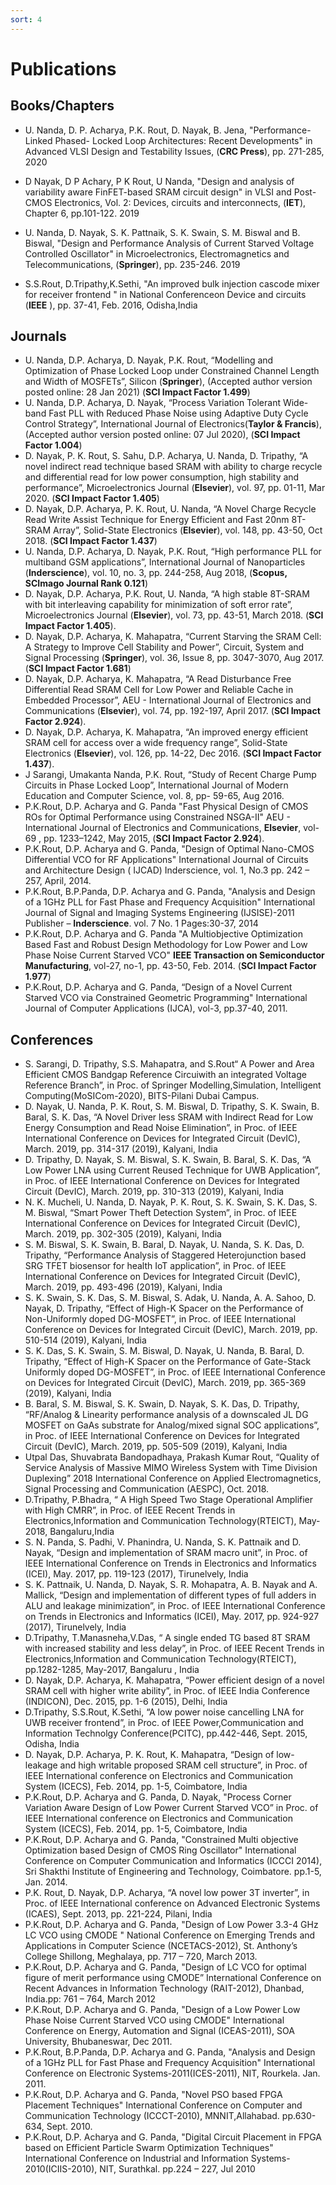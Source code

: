 ```yaml
---
sort: 4
---
```

# Publications

## Books/Chapters

- U. Nanda, D. P. Acharya, P.K. Rout, D. Nayak, B. Jena, "Performance-Linked Phased- Locked Loop Architectures: Recent Developments" in Advanced VLSI Design and Testability Issues, (**CRC Press**), pp. 271-285, 2020

- D Nayak, D P Achary, P K Rout, U Nanda, "Design and analysis of variability aware FinFET-based SRAM circuit design" in VLSI and Post-CMOS Electronics, Vol. 2: Devices, circuits and interconnects, (**IET**), Chapter 6, pp.101-122. 2019

- U. Nanda, D. Nayak, S. K. Pattnaik, S. K. Swain, S. M. Biswal and B. Biswal, "Design and Performance Analysis of Current Starved Voltage Controlled Oscillator" in Microelectronics, Electromagnetics and Telecommunications, (**Springer**), pp. 235-246. 2019

- S.S.Rout, D.Tripathy,K.Sethi, "An improved bulk injection cascode mixer for receiver frontend " in National Conferenceon Device and circuits (**IEEE** ), pp. 37-41, Feb.  2016, Odisha,India

## Journals

-	U. Nanda, D.P. Acharya, D. Nayak, P.K. Rout, “Modelling and Optimization of Phase Locked Loop under Constrained Channel Length and Width of MOSFETs”, Silicon (**Springer**), (Accepted author version posted online: 28 Jan 2021) (**SCI Impact Factor 1.499**)
-	U. Nanda, D.P. Acharya, D. Nayak, “Process Variation Tolerant Wide-band Fast PLL with Reduced Phase Noise using Adaptive Duty Cycle Control Strategy”, International Journal of Electronics(**Taylor & Francis**), (Accepted author version posted online: 07 Jul 2020), (**SCI Impact Factor 1.004**)
-	D. Nayak, P. K. Rout, S. Sahu, D.P. Acharya, U. Nanda, D. Tripathy, “A novel indirect read technique based SRAM with ability to charge recycle and differential read for low power consumption, high stability and performance”, Microelectronics Journal (**Elsevier**), vol. 97, pp. 01-11, Mar 2020. (**SCI Impact Factor 1.405**)
-	D. Nayak, D.P. Acharya, P. K. Rout, U. Nanda, “A Novel Charge Recycle Read Write Assist Technique for Energy Efficient and Fast 20nm 8T-SRAM Array”, Solid-State Electronics (**Elsevier**), vol. 148, pp. 43-50, Oct 2018. (**SCI Impact Factor 1.437**)
-	U. Nanda, D.P. Acharya, D. Nayak, P.K. Rout, “High performance PLL for multiband GSM applications”, International Journal of Nanoparticles (**Inderscience**), vol. 10, no. 3, pp. 244-258, Aug 2018, (**Scopus, SCImago Journal Rank 0.121**)
-	D. Nayak, D.P. Acharya, P.K. Rout, U. Nanda, “A high stable 8T-SRAM with bit interleaving capability for minimization of soft error rate”, Microelectronics Journal (**Elsevier**), vol. 73, pp. 43-51, March 2018. (**SCI Impact Factor 1.405**).
-	D. Nayak, D.P. Acharya, K. Mahapatra, “Current Starving the SRAM Cell: A Strategy to Improve Cell Stability and Power”, Circuit, System and Signal Processing (**Springer**), vol. 36, Issue 8, pp. 3047-3070, Aug 2017. (**SCI Impact Factor 1.681**)
-	D. Nayak, D.P. Acharya, K. Mahapatra, “A Read Disturbance Free Differential Read SRAM Cell for Low Power and Reliable Cache in Embedded Processor”,  AEU - International Journal of Electronics and Communications (**Elsevier**), vol. 74, pp. 192-197, April 2017. (**SCI Impact Factor 2.924**).
-	D. Nayak, D.P. Acharya, K. Mahapatra, “An improved energy efficient SRAM cell for access over a wide frequency range”, Solid-State Electronics (**Elsevier**), vol. 126, pp. 14-22, Dec 2016. (**SCI Impact Factor 1.437**).
-	J Sarangi, Umakanta Nanda, P.K. Rout, “Study of Recent Charge Pump Circuits in Phase Locked Loop”,	International Journal of Modern Education and Computer Science, vol. 8, pp- 59-65, Aug 2016. 
-	P.K.Rout, D.P. Acharya and G. Panda "Fast Physical Design of CMOS ROs for Optimal Performance using Constrained NSGA-II" AEU - International Journal of Electronics and Communications, **Elsevier**, vol-69 , pp. 1233–1242, May 2015, (**SCI Impact Factor 2.924**).
-	P.K.Rout, D.P. Acharya and G. Panda, "Design of Optimal Nano-CMOS Differential VCO for RF Applications" International Journal of Circuits and Architecture Design ( IJCAD) Inderscience, vol. 1, No.3  pp. 242 – 257, April, 2014.  
-	P.K.Rout, B.P.Panda, D.P. Acharya and G. Panda, "Analysis and Design of a 1GHz PLL for Fast Phase and Frequency Acquisition" International Journal of Signal and Imaging Systems Engineering (IJSISE)-2011 Publisher – **Inderscience**. vol. 7 No. 1 Pages:30-37, 2014
-	P.K.Rout, D.P. Acharya and G. Panda "A Multiobjective Optimization Based Fast and Robust Design Methodology for Low Power and Low Phase Noise Current Starved VCO" **IEEE Transaction on Semiconductor Manufacturing**, vol-27, no-1, pp. 43-50, Feb. 2014. (**SCI Impact Factor 1.977**)
-	P.K.Rout, D.P. Acharya and G. Panda, “Design of a Novel Current Starved VCO via Constrained Geometric Programming" International Journal of Computer Applications (IJCA), vol-3, pp.37-40, 2011.


## Conferences

-	S. Sarangi, D. Tripathy, S.S. Mahapatra, and S.Rout“ A Power and Area Efficient CMOS Bandgap Reference Circuiwith an integrated Voltage Reference Branch”, in Proc. of Springer Modelling,Simulation, Intelligent Computing(MoSICom-2020), BITS-Pilani Dubai Campus.
-	D. Nayak, U. Nanda, P. K. Rout, S. M. Biswal, D. Tripathy, S. K. Swain, B. Baral, S. K. Das, “A Novel Driver less SRAM with Indirect Read for Low Energy Consumption and Read Noise Elimination”, in Proc. of IEEE International Conference on Devices for Integrated Circuit (DevIC), March. 2019, pp. 314-317 (2019), Kalyani, India
-	D. Tripathy, D. Nayak, S. M. Biswal, S. K. Swain, B. Baral, S. K. Das, “A Low Power LNA using Current Reused Technique for UWB Application”, in Proc. of IEEE International Conference on Devices for Integrated Circuit (DevIC), March. 2019, pp. 310-313 (2019), Kalyani, India
-	N. K. Mucheli, U. Nanda, D. Nayak, P. K. Rout, S. K. Swain, S. K. Das, S. M. Biswal, “Smart Power Theft Detection System”, in Proc. of IEEE International Conference on Devices for Integrated Circuit (DevIC), March. 2019, pp. 302-305 (2019), Kalyani, India
-	S. M. Biswal, S. K. Swain, B. Baral, D. Nayak, U. Nanda, S. K. Das, D. Tripathy, “Performance Analysis of Staggered Heterojunction based SRG TFET biosensor for health IoT application”, in Proc. of IEEE International Conference on Devices for Integrated Circuit (DevIC), March. 2019, pp. 493-496 (2019), Kalyani, India
-	S. K. Swain, S. K. Das, S. M. Biswal, S. Adak, U. Nanda, A. A. Sahoo, D. Nayak, D. Tripathy, “Effect of High-K Spacer on the Performance of Non-Uniformly doped DG-MOSFET”, in Proc. of IEEE International Conference on Devices for Integrated Circuit (DevIC), March. 2019, pp. 510-514 (2019), Kalyani, India
-	S. K. Das, S. K. Swain, S. M. Biswal, D. Nayak, U. Nanda, B. Baral, D. Tripathy, “Effect of High-K Spacer on the Performance of Gate-Stack Uniformly doped DG-MOSFET”, in Proc. of IEEE International Conference on Devices for Integrated Circuit (DevIC), March. 2019, pp. 365-369 (2019), Kalyani, India
-	B. Baral, S. M. Biswal, S. K. Swain, D. Nayak, S. K. Das, D. Tripathy, “RF/Analog & Linearity performance analysis of a downscaled JL DG MOSFET on GaAs substrate for Analog/mixed signal SOC applications”, in Proc. of IEEE International Conference on Devices for Integrated Circuit (DevIC), March. 2019, pp. 505-509 (2019), Kalyani, India
-	Utpal Das, Shuvabrata Bandopadhaya, Prakash Kumar Rout, “Quality of Service Analysis of Massive MIMO Wireless System with Time Division Duplexing” 2018 International Conference on Applied Electromagnetics, Signal Processing and Communication (AESPC), Oct. 2018.
-	D.Tripathy, P.Bhadra, “ A High Speed Two Stage Operational Amplifier with High CMRR”, in Proc. of IEEE Recent Trends in Electronics,Information and Communication Technology(RTEICT),  May-2018, Bangaluru,India
-	S. N. Panda, S. Padhi, V. Phanindra, U. Nanda, S. K. Pattnaik and D. Nayak, “Design and implementation of SRAM macro unit”, in Proc. of  IEEE International Conference on Trends in Electronics and Informatics (ICEI), May. 2017, pp. 119-123 (2017), Tirunelvely, India
-	S. K. Pattnaik, U. Nanda, D. Nayak, S. R. Mohapatra, A. B. Nayak and A. Mallick, “Design and implementation of different types of full adders in ALU and leakage minimization”, in Proc. of IEEE International Conference on Trends in Electronics and Informatics (ICEI), May. 2017, pp. 924-927 (2017), Tirunelvely, India
-	D.Tripathy, T.Manasneha,V.Das, “ A single ended TG based 8T SRAM with increased stability and less delay”, in Proc. of IEEE Recent Trends in Electronics,Information and Communication Technology(RTEICT), pp.1282-1285, May-2017, Bangaluru , India
-	D. Nayak, D.P. Acharya, K. Mahapatra, “Power efficient design of a novel SRAM cell with higher write ability”, in Proc. of IEEE India Conference (INDICON), Dec. 2015, pp. 1-6 (2015), Delhi, India
-	D.Tripathy, S.S.Rout, K.Sethi, “A low power noise cancelling LNA for UWB receiver frontend”, in Proc. of IEEE Power,Communication and Information  Technolgy Conference(PCITC), pp.442-446, Sept. 2015,  Odisha, India
-	D. Nayak, D.P. Acharya, P. K. Rout, K. Mahapatra, “Design of low-leakage and high writable proposed SRAM cell structure”, in Proc. of IEEE International conference on Electronics and Communication System (ICECS), Feb. 2014, pp. 1-5, Coimbatore, India 
-	P.K.Rout, D.P. Acharya and G. Panda, D. Nayak, "Process Corner Variation Aware Design of Low Power Current Starved VCO” in Proc. of IEEE International conference on Electronics and Communication System (ICECS), Feb. 2014, pp. 1-5, Coimbatore, India 
-	P.K.Rout, D.P. Acharya and G. Panda, "Constrained Multi objective Optimization based Design of CMOS Ring Oscillator" International Conference on Computer Communication and Informatics (ICCCI 2014), Sri Shakthi Institute of Engineering and Technology, Coimbatore. pp.1-5, Jan. 2014.
-	P.K. Rout, D. Nayak, D.P. Acharya, “A novel low power 3T inverter”, in Proc. of IEEE International conference on Advanced Electronic Systems (ICAES), Sept. 2013, pp. 221-224, Pilani, India
-	P.K.Rout, D.P. Acharya and G. Panda, "Design of Low Power 3.3-4 GHz LC VCO using CMODE " National Conference on Emerging Trends and Applications in Computer Science (NCETACS-2012), St. Anthony’s College Shillong, Meghalaya, pp. 717 – 720, March 2013.
-	P.K.Rout, D.P. Acharya and G. Panda, "Design of LC VCO for optimal figure of merit performance using CMODE” International Conference on Recent Advances in Information Technology (RAIT-2012), Dhanbad, India.pp: 761 – 764, March 2012
-	P.K.Rout, D.P. Acharya and G. Panda, "Design of a Low Power Low Phase Noise Current Starved VCO using CMODE" International Conference on Energy, Automation and Signal (ICEAS-2011), SOA University, Bhubaneswar, Dec 2011.
-	P.K.Rout, B.P.Panda, D.P. Acharya and G. Panda, "Analysis and Design of a 1GHz PLL for Fast Phase and Frequency Acquisition" International Conference on Electronic Systems-2011(ICES-2011), NIT, Rourkela. Jan. 2011.
-	P.K.Rout, D.P. Acharya and G. Panda, "Novel PSO based FPGA Placement Techniques" International Conference on Computer and Communication Technology (ICCCT-2010), MNNIT,Allahabad. pp.630-634, Sept. 2010.
-	P.K.Rout, D.P. Acharya and G. Panda, "Digital Circuit Placement in FPGA based on Efficient Particle Swarm Optimization Techniques" International Conference on Industrial and Information Systems-2010(ICIIS-2010), NIT, Surathkal. pp.224 – 227, Jul 2010


